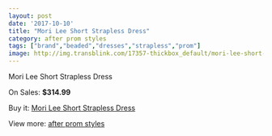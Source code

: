 ```yaml
---
layout: post
date: '2017-10-10'
title: "Mori Lee Short Strapless Dress"
category: after prom styles
tags: ["brand","beaded","dresses","strapless","prom"]
image: http://img.transblink.com/17357-thickbox_default/mori-lee-short-strapless-dress.jpg
---
```

Mori Lee Short Strapless Dress

On Sales: **$314.99**
<a href="https://www.transblink.com/en/after-prom-styles/5467-mori-lee-short-strapless-dress.html"><amp-img layout="responsive" width="600" height="600" src="//img.transblink.com/17357-thickbox_default/mori-lee-short-strapless-dress.jpg" alt="Mori Lee Short Strapless Dress 0" /></a>
<a href="https://www.transblink.com/en/after-prom-styles/5467-mori-lee-short-strapless-dress.html"><amp-img layout="responsive" width="600" height="600" src="//img.transblink.com/17360-thickbox_default/mori-lee-short-strapless-dress.jpg" alt="Mori Lee Short Strapless Dress 1" /></a>
<a href="https://www.transblink.com/en/after-prom-styles/5467-mori-lee-short-strapless-dress.html"><amp-img layout="responsive" width="600" height="600" src="//img.transblink.com/17359-thickbox_default/mori-lee-short-strapless-dress.jpg" alt="Mori Lee Short Strapless Dress 2" /></a>
<a href="https://www.transblink.com/en/after-prom-styles/5467-mori-lee-short-strapless-dress.html"><amp-img layout="responsive" width="600" height="600" src="//img.transblink.com/17358-thickbox_default/mori-lee-short-strapless-dress.jpg" alt="Mori Lee Short Strapless Dress 3" /></a>

Buy it: [Mori Lee Short Strapless Dress](https://www.transblink.com/en/after-prom-styles/5467-mori-lee-short-strapless-dress.html "Mori Lee Short Strapless Dress")

View more: [after prom styles](https://www.transblink.com/en/55-after-prom-styles "after prom styles")